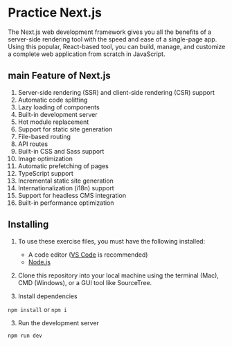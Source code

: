 # Practice Next.js

The Next.js web development framework gives you all the benefits of a server-side rendering tool with the speed and ease of a single-page app. Using this popular, React-based tool, you can build, manage, and customize a complete web application from scratch in JavaScript.

## main Feature of Next.js
1. Server-side rendering (SSR) and client-side rendering (CSR) support
2. Automatic code splitting
3. Lazy loading of components
4. Built-in development server
5. Hot module replacement
6. Support for static site generation
7. File-based routing
8. API routes
9. Built-in CSS and Sass support
10. Image optimization
11. Automatic prefetching of pages
12. TypeScript support
13. Incremental static site generation
14. Internationalization (i18n) support
15. Support for headless CMS integration
16. Built-in performance optimization


## Installing
1. To use these exercise files, you must have the following installed:
   - A code editor ([VS Code](https://code.visualstudio.com/) is recommended)
   - [Node.js](https://nodejs.org/en/)
 
2. Clone this repository into your local machine using the terminal (Mac), CMD (Windows), or a GUI tool like SourceTree.
3. Install dependencies

`npm install` or `npm i`

3. Run the development server

`npm run dev`


[lil-course-url]: https://media.licdn.com/dms/image/D5622AQGiqPyCuIgMDA/feedshare-shrink_1280/0/1683034330649?e=1686182400&v=beta&t=s7SdT2lTylq5kzbopLGLGmrHAyubDzPCvMl7llxZZag